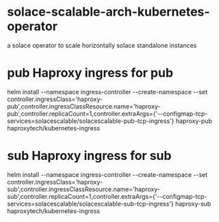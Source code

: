 # solace-scalable-arch-kubernetes-operator
a solace operator to scale horizontally solace standalone instances


# pub Haproxy ingress for pub
helm install --namespace ingress-controller --create-namespace --set controller.ingressClass='haproxy-pub',controller.ingressClassResource.name='haproxy-pub',controller.replicaCount=1,controller.extraArgs={'--configmap-tcp-services=solacescalable/solacescalable-pub-tcp-ingress'} haproxy-pub haproxytech/kubernetes-ingress

# sub Haproxy ingress for sub
helm install --namespace ingress-controller --create-namespace --set controller.ingressClass='haproxy-sub',controller.ingressClassResource.name='haproxy-sub',controller.replicaCount=1,controller.extraArgs={'--configmap-tcp-services=solacescalable/solacescalable-sub-tcp-ingress'} haproxy-sub haproxytech/kubernetes-ingress
